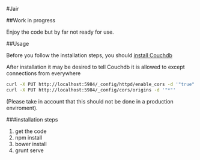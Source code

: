 #Jair


##Work in progress


Enjoy the code but by far not ready for use.

##Usage

Before you follow the installation steps, you should [install Couchdb](http://wiki.apache.org/couchdb/Installation)

After installation it may be desired to tell Couchdb it is allowed to except connections from everywhere
```sh
curl -X PUT http://localhost:5984/_config/httpd/enable_cors -d '"true"'
curl -X PUT http://localhost:5984/_config/cors/origins -d '"*"'
```
(Please take in account that this should not be done in a production enviroment).

###installation steps


1. get the code
2. npm install
3. bower install
4. grunt serve

